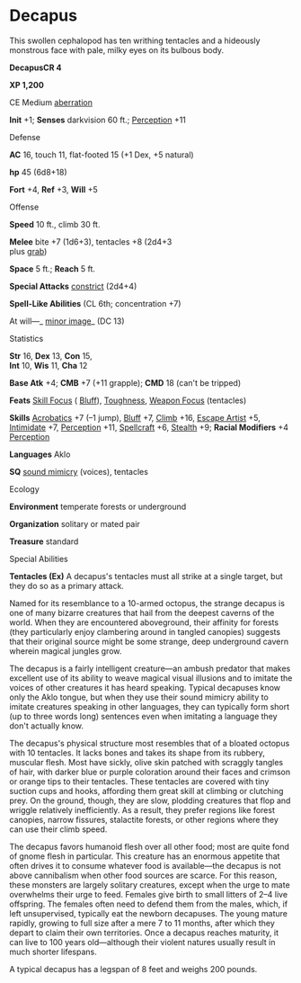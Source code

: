 # Decapus

This swollen cephalopod has ten writhing tentacles and a hideously monstrous face with pale, milky eyes on its bulbous body.

**DecapusCR 4**

**XP 1,200**

CE Medium [aberration](monsters/creatureTypes#_aberration)

**Init** +1; **Senses** darkvision 60 ft.; [Perception](additionalMonsters/../skills/perception#_perception) +11

Defense

**AC** 16, touch 11, flat-footed 15 (+1 Dex, +5 natural)

**hp** 45 (6d8+18)

**Fort** +4, **Ref** +3, **Will** +5

Offense

**Speed** 10 ft., climb 30 ft.

**Melee** bite +7 (1d6+3), tentacles +8 (2d4+3   
plus [grab](monsters/universalMonsterRules#_grab))

**Space** 5 ft.; **Reach** 5 ft.

**Special Attacks** [constrict](monsters/universalMonsterRules#_constrict) (2d4+4)

**Spell-Like Abilities** (CL 6th; concentration +7)

At will—_ [minor image](additionalMonsters/../spells/minorImage#_minor-image)_ (DC 13)

Statistics

**Str** 16, **Dex** 13, **Con** 15,   
**Int** 10, **Wis** 11, **Cha** 12

**Base Atk** +4; **CMB** +7 (+11 grapple); **CMD** 18 (can't be tripped)

**Feats** [Skill Focus](additionalMonsters/../feats#_skill-focus) ( [Bluff](additionalMonsters/../skills/bluff#_bluff)), [Toughness](additionalMonsters/../feats#_toughness), [Weapon Focus](additionalMonsters/../feats#_weapon-focus) (tentacles)

**Skills** [Acrobatics](additionalMonsters/../skills/acrobatics#_acrobatics) +7 (–1 jump), [Bluff](additionalMonsters/../skills/bluff#_bluff) +7, [Climb](additionalMonsters/../skills/climb#_climb) +16, [Escape Artist](additionalMonsters/../skills/escapeArtist#_escape-artist) +5, [Intimidate](additionalMonsters/../skills/intimidate#_intimidate) +7, [Perception](additionalMonsters/../skills/perception#_perception) +11, [Spellcraft](additionalMonsters/../skills/spellcraft#_spellcraft) +6, [Stealth](additionalMonsters/../skills/stealth#_stealth) +9; **Racial Modifiers** +4 [Perception](additionalMonsters/../skills/perception#_perception)

**Languages** Aklo

**SQ** [sound mimicry](monsters/universalMonsterRules#_sound-mimicry) (voices), tentacles

Ecology

**Environment** temperate forests or underground

**Organization** solitary or mated pair

**Treasure** standard

Special Abilities

**Tentacles (Ex)** A decapus's tentacles must all strike at a single target, but they do so as a primary attack.

Named for its resemblance to a 10-armed octopus, the strange decapus is one of many bizarre creatures that hail from the deepest caverns of the world. When they are encountered aboveground, their affinity for forests (they particularly enjoy clambering around in tangled canopies) suggests that their original source might be some strange, deep underground cavern wherein magical jungles grow.

The decapus is a fairly intelligent creature—an ambush predator that makes excellent use of its ability to weave magical visual illusions and to imitate the voices of other creatures it has heard speaking. Typical decapuses know only the Aklo tongue, but when they use their sound mimicry ability to imitate creatures speaking in other languages, they can typically form short (up to three words long) sentences even when imitating a language they don't actually know.

The decapus's physical structure most resembles that of a bloated octopus with 10 tentacles. It lacks bones and takes its shape from its rubbery, muscular flesh. Most have sickly, olive skin patched with scraggly tangles of hair, with darker blue or purple coloration around their faces and crimson or orange tips to their tentacles. These tentacles are covered with tiny suction cups and hooks, affording them great skill at climbing or clutching prey. On the ground, though, they are slow, plodding creatures that flop and wriggle relatively inefficiently. As a result, they prefer regions like forest canopies, narrow fissures, stalactite forests, or other regions where they can use their climb speed.

The decapus favors humanoid flesh over all other food; most are quite fond of gnome flesh in particular. This creature has an enormous appetite that often drives it to consume whatever food is available—the decapus is not above cannibalism when other food sources are scarce. For this reason, these monsters are largely solitary creatures, except when the urge to mate overwhelms their urge to feed. Females give birth to small litters of 2–4 live offspring. The females often need to defend them from the males, which, if left unsupervised, typically eat the newborn decapuses. The young mature rapidly, growing to full size after a mere 7 to 11 months, after which they depart to claim their own territories. Once a decapus reaches maturity, it can live to 100 years old—although their violent natures usually result in much shorter lifespans.

A typical decapus has a legspan of 8 feet and weighs 200 pounds.

